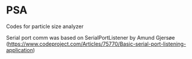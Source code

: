 # PSA
Codes for particle size analyzer

Serial port comm was based on SerialPortListener by Amund Gjersøe (https://www.codeproject.com/Articles/75770/Basic-serial-port-listening-application)
